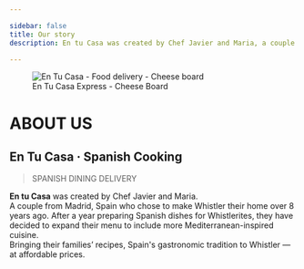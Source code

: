 ```yaml
---

sidebar: false
title: Our story
description: En tu Casa was created by Chef Javier and Maria, a couple from Madrid (Spain) who chose to make Whistler their home over 8 years ago

---
```


<figure class="full-width-img">
  <img src="/img/about/cheese-board.jpg" alt="En Tu Casa - Food delivery - Cheese board">
  <figcaption>En Tu Casa Express - Cheese Board</figcaption>
</figure>

# ABOUT US

## En Tu Casa · Spanish Cooking
> SPANISH DINING DELIVERY

**En tu Casa** was created by Chef Javier and Maria.  
A couple from Madrid, Spain who chose to make Whistler their home over 8 years ago. After a year preparing Spanish dishes for Whistlerites, they have decided to expand their menu to include more Mediterranean-inspired cuisine.  
Bringing their families’ recipes, Spain's gastronomic tradition to Whistler — at affordable prices.

